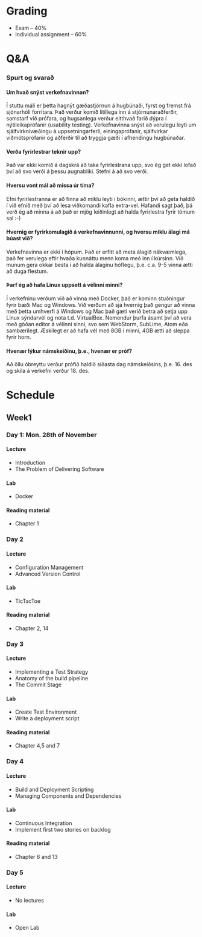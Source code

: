 # Grading

* Exam – 40%
* Individual assignment – 60%

# Q&A
### Spurt og svarað

#### Um hvað snýst verkefnavinnan?
Í stuttu máli er þetta hagnýt gæðastjórnun á hugbúnaði, fyrst og fremst frá sjónarhóli forritara. Það verður komið lítillega inn á stjórnunaraðferðir, samstarf við prófara, og hugsanlega verður eitthvað farið dýpra í nýtileikaprófanir (usability testing). Verkefnavinna snýst að verulegu leyti um sjálfvirknivæðingu á uppsetningarferli, einingaprófanir, sjálfvirkar viðmótsprófanir og aðferðir til að tryggja gæði í afhendingu hugbúnaðar.

#### Verða fyrirlestrar teknir upp?
Það var ekki komið á dagskrá að taka fyrirlestrana upp, svo ég get ekki lofað því að svo verði á þessu augnabliki. Stefni á að svo verði.

#### Hversu vont mál að missa úr tíma?
Efni fyrirlestranna er að finna að miklu leyti í bókinni, ættir því að geta haldið í við efnið með því að lesa viðkomandi kafla extra-vel. Hafandi sagt það, þá verð ég að minna á að það er mjög leiðinlegt að halda fyrirlestra fyrir tómum sal :-)

#### Hvernig er fyrirkomulagið á verkefnavinnunni, og hversu miklu álagi má búast við?
Verkefnavinna er ekki í hópum. Það er erfitt að meta álagið nákvæmlega, það fer verulega eftir hvaða kunnáttu menn koma með inn í kúrsinn. Við munum gera okkar besta í að halda álaginu hóflegu, þ.e. c.a. 9-5 vinna ætti að duga flestum.

#### Þarf ég að hafa Linux uppsett á vélinni minni?
Í verkefninu verðum við að vinna með Docker, það er kominn stuðningur fyrir bæði Mac og Windows. Við verðum að sjá hvernig það gengur að vinna með þetta umhverfi á Windows og Mac það gæti verið betra að setja upp Linux sýndarvél og nota t.d. VirtualBox. Nemendur þurfa ásamt því að vera með góðan editor á vélinni sinni, svo sem WebStorm, SubLime, Atom eða sambærilegt. Æskilegt er að hafa vél með 8GB í minni, 4GB ætti að sleppa fyrir horn.

#### Hvenær lýkur námskeiðinu, þ.e., hvenær er próf?
Að öllu óbreyttu verður prófið haldið síðasta dag námskeiðsins, þ.e. 16. des og skila á verkefni verður 18. des. 

# Schedule
## Week1
### Day 1: Mon. 28th of November
#### Lecture
* Introduction
* The Problem of Delivering Software

#### Lab
* Docker

#### Reading material
* Chapter 1

### Day 2
#### Lecture
* Configuration Management
* Advanced Version Control

#### Lab
* TicTacToe

#### Reading material
* Chapter 2, 14

### Day 3
#### Lecture
* Implementing a Test Strategy
* Anatomy of the build pipeline
* The Commit Stage

#### Lab
* Create Test Environment
* Write a deployment script

#### Reading material
* Chapter 4,5 and 7

### Day 4
#### Lecture
* Build and Deployment Scripting
* Managing Components and Dependencies
#### Lab
* Continuous Integration
* Implement first two stories on backlog

#### Reading material
* Chapter 6 and 13

### Day 5
#### Lecture
* No lectures

#### Lab
* Open Lab
